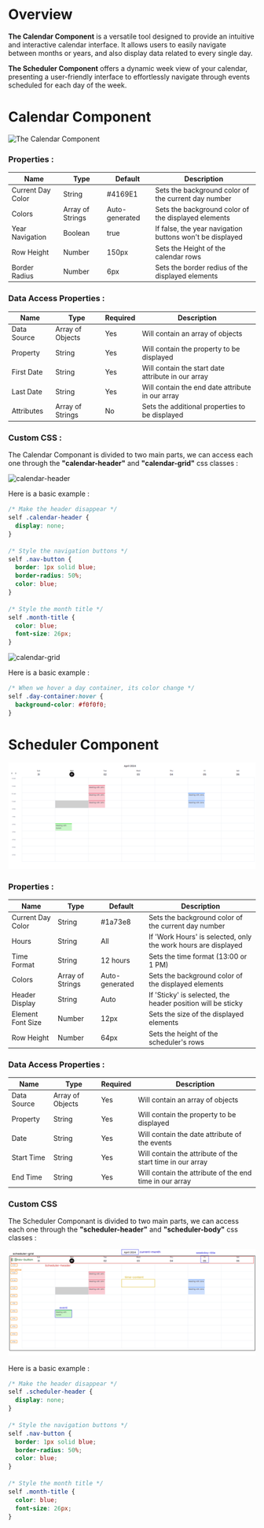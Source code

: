# Overview

**The Calendar Component** is a versatile tool designed to provide an intuitive and interactive calendar interface. It allows users to easily navigate between months or years, and also display data related to every single day.

**The Scheduler Component** offers a dynamic week view of your calendar, presenting a user-friendly interface to effortlessly navigate through events scheduled for each day of the week.

# Calendar Component

![The Calendar Component](https://github.com/TihounaNasrallah/qodly-calendar/assets/73143827/221a3ea5-c749-45b6-bd0a-1295825e4a46)

### Properties :

| Name              | Type             | Default        | Description                                              |
| ----------------- | ---------------- | -------------- | -------------------------------------------------------- |
| Current Day Color | String           | #4169E1        | Sets the background color of the current day number      |
| Colors            | Array of Strings | Auto-generated | Sets the background color of the displayed elements      |
| Year Navigation   | Boolean          | true           | If false, the year navigation buttons won't be displayed |
| Row Height        | Number           | 150px          | Sets the Height of the calendar rows                     |
| Border Radius     | Number           | 6px            | Sets the border redius of the displayed elements         |

### Data Access Properties :

| Name        | Type             | Required | Description                                        |
| ----------- | ---------------- | -------- | -------------------------------------------------- |
| Data Source | Array of Objects | Yes      | Will contain an array of objects                   |
| Property    | String           | Yes      | Will contain the property to be displayed          |
| First Date  | String           | Yes      | Will contain the start date attribute in our array |
| Last Date   | String           | Yes      | Will contain the end date attribute in our array   |
| Attributes  | Array of Strings | No       | Sets the additional properties to be displayed     |

### Custom CSS :

The Calendar Componant is divided to two main parts, we can access each one through the **"calendar-header"** and **"calendar-grid"** css classes :

![calendar-header](https://github.com/TihounaNasrallah/qodly-calendar/assets/73143827/e01c75f2-e379-4d37-8d99-1a90e3363386)

Here is a basic example :

```css
/* Make the header disappear */
self .calendar-header {
  display: none;
}

/* Style the navigation buttons */
self .nav-button {
  border: 1px solid blue;
  border-radius: 50%;
  color: blue;
}

/* Style the month title */
self .month-title {
  color: blue;
  font-size: 26px;
}
```

![calendar-grid](https://github.com/TihounaNasrallah/qodly-calendar/assets/73143827/4229c329-0304-4a05-a3d4-9c36188d4a5a)

Here is a basic example :

```css
/* When we hover a day container, its color change */
self .day-container:hover {
  background-color: #f0f0f0;
}
```

# Scheduler Component

![Scheduler Component](./public/week-view.png)

### Properties :

| Name              | Type             | Default        | Description                                                    |
| ----------------- | ---------------- | -------------- | -------------------------------------------------------------- |
| Current Day Color | String           | #1a73e8        | Sets the background color of the current day number            |
| Hours             | String           | All            | If 'Work Hours' is selected, only the work hours are displayed |
| Time Format       | String           | 12 hours       | Sets the time format (13:00 or 1 PM)                           |
| Colors            | Array of Strings | Auto-generated | Sets the background color of the displayed elements            |
| Header Display    | String           | Auto           | If 'Sticky' is selected, the header position will be sticky    |
| Element Font Size | Number           | 12px           | Sets the size of the displayed elements                        |
| Row Height        | Number           | 64px           | Sets the height of the scheduler's rows                        |

### Data Access Properties :

| Name        | Type             | Required | Description                                               |
| ----------- | ---------------- | -------- | --------------------------------------------------------- |
| Data Source | Array of Objects | Yes      | Will contain an array of objects                          |
| Property    | String           | Yes      | Will contain the property to be displayed                 |
| Date        | String           | Yes      | Will contain the date attribute of the events             |
| Start Time  | String           | Yes      | Will contain the attribute of the start time in our array |
| End Time    | String           | Yes      | Will contain the attribute of the end time in our array   |

### Custom CSS

The Scheduler Componant is divided to two main parts, we can access each one through the **"scheduler-header"** and **"scheduler-body"** css classes :

![Scheduler CSS](./public/week-view-css.png)

Here is a basic example :

```css
/* Make the header disappear */
self .scheduler-header {
  display: none;
}

/* Style the navigation buttons */
self .nav-button {
  border: 1px solid blue;
  border-radius: 50%;
  color: blue;
}

/* Style the month title */
self .month-title {
  color: blue;
  font-size: 26px;
}
```

